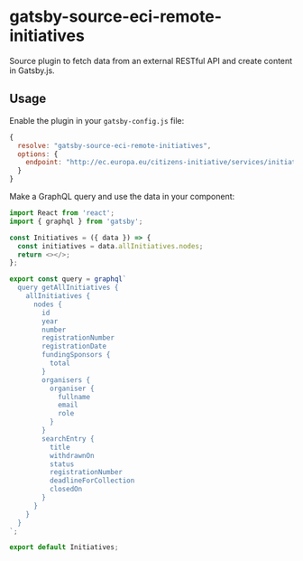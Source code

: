 # gatsby-source-eci-remote-initiatives

Source plugin to fetch data from an external RESTful API and create content in Gatsby.js.

## Usage

Enable the plugin in your `gatsby-config.js` file:

```js
{
  resolve: "gatsby-source-eci-remote-initiatives",
  options: {
    endpoint: "http://ec.europa.eu/citizens-initiative/services/initiative"
  }
}
```

Make a GraphQL query and use the data in your component:

```js
import React from 'react';
import { graphql } from 'gatsby';

const Initiatives = ({ data }) => {
  const initiatives = data.allInitiatives.nodes;
  return <></>;
};

export const query = graphql`
  query getAllInitiatives {
    allInitiatives {
      nodes {
        id
        year
        number
        registrationNumber
        registrationDate
        fundingSponsors {
          total
        }
        organisers {
          organiser {
            fullname
            email
            role
          }
        }
        searchEntry {
          title
          withdrawnOn
          status
          registrationNumber
          deadlineForCollection
          closedOn
        }
      }
    }
  }
`;

export default Initiatives;
```

